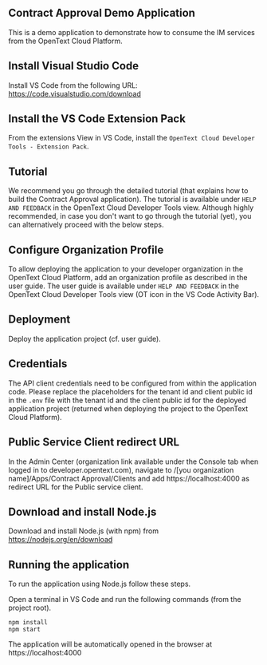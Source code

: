 Contract Approval Demo Application
--------

This is a demo application to demonstrate how to consume the IM services from the OpenText Cloud Platform.

## Install Visual Studio Code

Install VS Code from the following URL: https://code.visualstudio.com/download

## Install the VS Code Extension Pack

From the extensions View in VS Code, install the `OpenText Cloud Developer Tools - Extension Pack`.

## Tutorial
We recommend you go through the detailed tutorial (that explains how to build the Contract Approval application). The tutorial is available under `HELP AND FEEDBACK` in the OpenText Cloud Developer Tools view.
Although highly recommended, in case you don't want to go through the tutorial (yet), you can alternatively proceed with the below steps.

## Configure Organization Profile

To allow deploying the application to your developer organization in the OpenText Cloud Platform, add an organization profile as described in the user guide. The user guide is available under `HELP AND FEEDBACK` in the OpenText Cloud Developer Tools view (OT icon in the VS Code Activity Bar). 

## Deployment

Deploy the application project (cf. user guide).

## Credentials

The API client credentials need to be configured from within the application code. Please replace the placeholders for the tenant id and client public id in the `.env` file with the tenant id and the client public id for the deployed application project (returned when deploying the project to the OpenText Cloud Platform).

## Public Service Client redirect URL
In the Admin Center (organization link available under the Console tab when logged in to developer.opentext.com), navigate to /[you organization name]/Apps/Contract Approval/Clients and add https://localhost:4000 as redirect URL for the Public service client.
  
## Download and install Node.js

Download and install Node.js (with npm) from https://nodejs.org/en/download

## Running the application

To run the application using Node.js follow these steps.

Open a terminal in VS Code and run the following commands (from the project root).

```
npm install
npm start
```

The application will be automatically opened in the browser at https://localhost:4000
